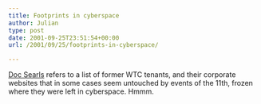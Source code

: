 ```yaml
---
title: Footprints in cyberspace
author: Julian
type: post
date: 2001-09-25T23:51:54+00:00
url: /2001/09/25/footprints-in-cyberspace/

---
```

[Doc Searls][1] refers to a list of former WTC tenants, and their corporate websites that in some cases seem untouched by events of the 11th, frozen where they were left in cyberspace. Hmmm.

 [1]: https://doc.weblogs.com/2001/09/25#businessInReality